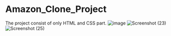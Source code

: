 # Amazon_Clone_Project
The project consist of only HTML and CSS part.
![image](https://github.com/GopalChandora/Amazon_Clone/assets/83115380/8e1646af-a998-4e71-bcb2-1ecaacb371b6)
![Screenshot (23)](https://github.com/GopalChandora/Amazon_Clone/assets/83115380/182b8364-7210-4351-87f6-fe10360bb958)
![Screenshot (25)](https://github.com/GopalChandora/Amazon_Clone/assets/83115380/461cb0e8-f749-41bd-b291-be33f4ed8c45)
